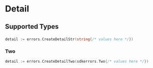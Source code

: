 # Detail


## Supported Types

### 

```go
detail := errors.CreateDetailStr(string{/* values here */})
```

### Two

```go
detail := errors.CreateDetailTwo(sdkerrors.Two{/* values here */})
```


